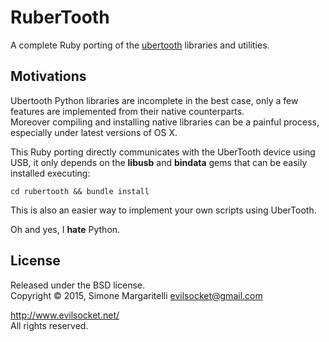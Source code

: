 RuberTooth
========================

A complete Ruby porting of the [ubertooth](http://ubertooth.sourceforge.net/)
libraries and utilities.

Motivations
---

Ubertooth Python libraries are incomplete in the best case, only a few features
are implemented from their native counterparts.  
Moreover compiling and installing native libraries can be a painful process,
especially under latest versions of OS X.

This Ruby porting directly communicates with the UberTooth device using USB, it
only depends on the **libusb** and **bindata** gems that can be easily installed
executing:

    cd rubertooth && bundle install


This is also an easier way to implement your own scripts using UberTooth.

Oh and yes, I **hate** Python.

License
---

Released under the BSD license.  
Copyright &copy; 2015, Simone Margaritelli
<evilsocket@gmail.com>  

<http://www.evilsocket.net/>  
All rights reserved.
